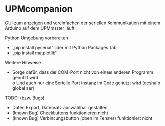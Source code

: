 # UPMcompanion
GUI zum anzeigen und vereinfachen der seriellen Kommunikation mit einem Arduino auf dem UPMmaster läuft

Python Umgebung vorbereiten
-	„pip install pyserial“ oder mit Python Packages Tab
-	„pip install matplotlib“


Weitere Hinweise
-	Sorge dafür, dass der COM-Port nicht von einem anderen Programm genutzt wird  
  o	Und auch nur eine Serielle Port instanz im Code genutzt wird (deshalb global ser)


TODO: (bzw. Bugs)
-	Daten Export, Datensatz auswählbar gestalten
-	(known Bug) Checkbuttons funktionieren nicht
-	(known Bug) Verbindungsbutton (oben im Fenster) funktioniert nicht
